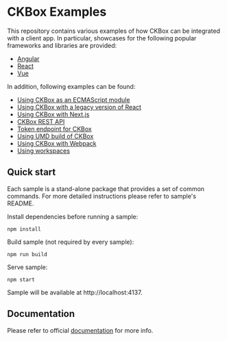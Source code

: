# CKBox Examples

This repository contains various examples of how CKBox can be integrated with a client app. In particular, showcases for the following popular frameworks and libraries are provided:

-   [Angular](angular)
-   [React](react)
-   [Vue](vue)

In addition, following examples can be found:

-   [Using CKBox as an ECMAScript module](esm)
-   [Using CKBox with a legacy version of React](react-legacy)
-   [Using CKBox with Next.js](react-nextjs)
-   [CKBox REST API](rest-api)
-   [Token endpoint for CKBox](token)
-   [Using UMD build of CKBox](umd)
-   [Using CKBox with Webpack](webpack)
-   [Using workspaces](workspaces)

## Quick start

Each sample is a stand-alone package that provides a set of common commands. For more detailed instructions please refer to sample's README.

Install dependencies before running a sample:

```
npm install
```

Build sample (not required by every sample):

```
npm run build
```

Serve sample:

```
npm start
```

Sample will be available at http://localhost:4137.

## Documentation

Please refer to official [documentation](https://ckeditor.com/docs/ckbox/latest/guides/index.html) for more info.
